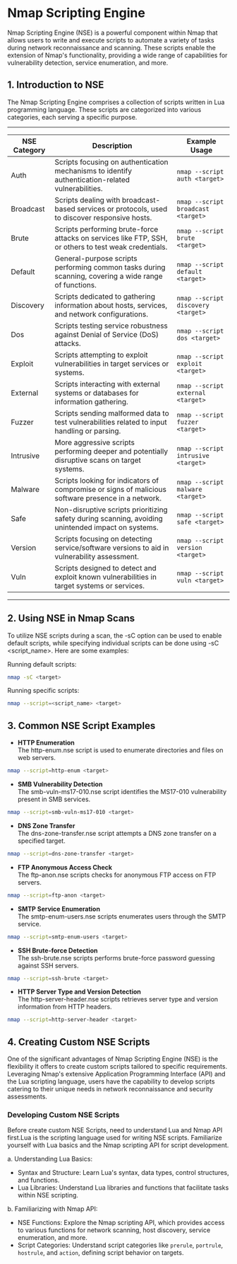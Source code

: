 # **Nmap Scripting Engine**
Nmap Scripting Engine (NSE) is a powerful component within Nmap that allows users to write and execute scripts to automate a variety of tasks during network reconnaissance and scanning. These scripts enable the extension of Nmap's functionality, providing a wide range of capabilities for vulnerability detection, service enumeration, and more.

## 1. Introduction to NSE
The Nmap Scripting Engine comprises a collection of scripts written in Lua programming language. These scripts are categorized into various categories, each serving a specific purpose. 

-----------------------------------------------------------------------------------------------------------------------------------------------------------------------
| NSE Category | Description                                                                                          | Example Usage                                 |
|--------------|------------------------------------------------------------------------------------------------------|-----------------------------------------------|
| Auth         | Scripts focusing on authentication mechanisms to identify authentication-related vulnerabilities.    | `nmap --script auth <target>`                 |
| Broadcast    | Scripts dealing with broadcast-based services or protocols, used to discover responsive hosts.       | `nmap --script broadcast <target>`            |
| Brute        | Scripts performing brute-force attacks on services like FTP, SSH, or others to test weak credentials.| `nmap --script brute <target>`                |
| Default      | General-purpose scripts performing common tasks during scanning, covering a wide range of functions. | `nmap --script default <target>`              |
| Discovery    | Scripts dedicated to gathering information about hosts, services, and network configurations.        | `nmap --script discovery <target>`            |
| Dos          | Scripts testing service robustness against Denial of Service (DoS) attacks.                          | `nmap --script dos <target>`                  |
| Exploit      | Scripts attempting to exploit vulnerabilities in target services or systems.                         | `nmap --script exploit <target>`              |
| External     | Scripts interacting with external systems or databases for information gathering.                    | `nmap --script external <target>`             |
| Fuzzer       | Scripts sending malformed data to test vulnerabilities related to input handling or parsing.         | `nmap --script fuzzer <target>`               |
| Intrusive    | More aggressive scripts performing deeper and potentially disruptive scans on target systems.        | `nmap --script intrusive <target>`            |
| Malware      | Scripts looking for indicators of compromise or signs of malicious software presence in a network.   | `nmap --script malware <target>`              |
| Safe         | Non-disruptive scripts prioritizing safety during scanning, avoiding unintended impact on systems.   | `nmap --script safe <target>`                 |
| Version      | Scripts focusing on detecting service/software versions to aid in vulnerability assessment.          | `nmap --script version <target>`              |
| Vuln         | Scripts designed to detect and exploit known vulnerabilities in target systems or services.          | `nmap --script vuln <target>`                 |
-----------------------------------------------------------------------------------------------------------------------------------------------------------------------

## 2. Using NSE in Nmap Scans
To utilize NSE scripts during a scan, the -sC option can be used to enable default scripts, while specifying individual scripts can be done using -sC <script_name>. Here are some examples:

Running default scripts:

```bash
nmap -sC <target>
```

Running specific scripts:

```bash
nmap --script=<script_name> <target>
```
## 3. Common NSE Script Examples
- **HTTP Enumeration**<br>
The http-enum.nse script is used to enumerate directories and files on web servers.
```bash
nmap --script=http-enum <target>
```

- **SMB Vulnerability Detection**<br>
The smb-vuln-ms17-010.nse script identifies the MS17-010 vulnerability present in SMB services.
```bash
nmap --script=smb-vuln-ms17-010 <target>
```

- **DNS Zone Transfer**<br>
The dns-zone-transfer.nse script attempts a DNS zone transfer on a specified target.
```bash
nmap --script=dns-zone-transfer <target>
```
- **FTP Anonymous Access Check**<br>
The ftp-anon.nse scripts checks for anonymous FTP access on FTP servers.
```bash
nmap --script=ftp-anon <target>
```

- **SMTP Service Enumeration**<br>
The smtp-enum-users.nse scripts enumerates users through the SMTP service.
```bash
nmap --script=smtp-enum-users <target>
```

- **SSH Brute-force Detection**<br>
The ssh-brute.nse scripts performs brute-force password guessing against SSH servers.
```bash
nmap --script=ssh-brute <target>
```

- **HTTP Server Type and Version Detection**<br>
The http-server-header.nse scripts retrieves server type and version information from HTTP headers.
```bash
nmap --script=http-server-header <target>
```

## 4. Creating Custom NSE Scripts
One of the significant advantages of Nmap Scripting Engine (NSE) is the flexibility it offers to create custom scripts tailored to specific requirements. Leveraging Nmap's extensive Application Programming Interface (API) and the Lua scripting language, users have the capability to develop scripts catering to their unique needs in network reconnaissance and security assessments.

### Developing Custom NSE Scripts
Before create custom NSE Scripts, need to understand Lua and Nmap API first.Lua is the scripting language used for writing NSE scripts. Familiarize yourself with Lua basics and the Nmap scripting API for script development.

a. Understanding Lua Basics:

- Syntax and Structure: Learn Lua's syntax, data types, control structures, and functions.
- Lua Libraries: Understand Lua libraries and functions that facilitate tasks within NSE scripting.
  
b. Familiarizing with Nmap API:

- NSE Functions: Explore the Nmap scripting API, which provides access to various functions for network scanning, host discovery, service enumeration, and more.
- Script Categories: Understand script categories like `prerule`, `portrule`, `hostrule`, and `action`, defining script behavior on targets.


